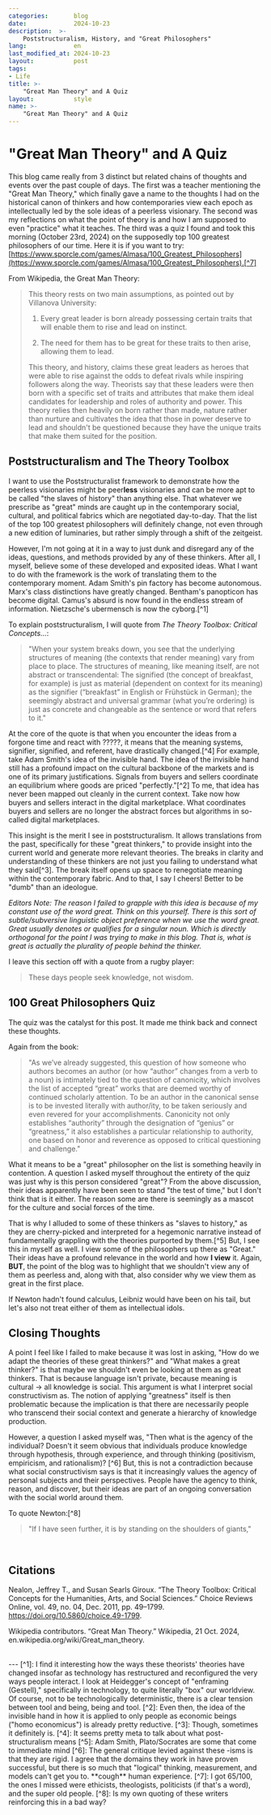 ```yaml
---
categories:       blog
date:             2024-10-23
description:  >-
    Poststructuralism, History, and "Great Philosophers"
lang:             en
last_modified_at: 2024-10-23
layout:           post
tags:
- Life
title: >-
    "Great Man Theory" and A Quiz
layout:           style
name: >-
    "Great Man Theory" and A Quiz
---
```


# "Great Man Theory" and A Quiz

This blog came really from 3 distinct but related chains of thoughts and events over the past couple of days. The first was a teacher mentioning the "Great Man Theory," which finally gave a name to the thoughts I had on the historical canon of thinkers and how contemporaries view each epoch as intellectually led by the sole ideas of a peerless visionary. The second was my reflections on what the point of theory is and how I am supposed to even "practice" what it teaches. The third was a quiz I found and took this morning (October 23rd, 2024) on the supposedly top 100 greatest philosophers of our time. Here it is if you want to try: [https://www.sporcle.com/games/Almasa/100_Greatest_Philosophers](https://www.sporcle.com/games/Almasa/100_Greatest_Philosophers).[^7]

From Wikipedia, the Great Man Theory:

> This theory rests on two main assumptions, as pointed out by Villanova University:
> 
> 1. Every great leader is born already possessing certain traits that will enable them to rise and lead on instinct.
> 
> 2. The need for them has to be great for these traits to then arise, allowing them to lead.
> 
> This theory, and history, claims these great leaders as heroes that were able to rise against the odds to defeat rivals while inspiring followers along the way. Theorists say that these leaders were then born with a specific set of traits and attributes that make them ideal candidates for leadership and roles of authority and power. This theory relies then heavily on born rather than made, nature rather than nurture and cultivates the idea that those in power deserve to lead and shouldn't be questioned because they have the unique traits that make them suited for the position.

## Poststructuralism and The Theory Toolbox

I want to use the Poststructuralist framework to demonstrate how the peerless visionaries might be peer**less** visionaries and can be more apt to be called "the slaves of history" than anything else. That whatever we prescribe as "great" minds are caught up in the contemporary social, cultural, and political fabrics which are negotiated day-to-day. That the list of the top 100 greatest philosophers will definitely change, not even through a new edition of luminaries, but rather simply through a shift of the zeitgeist. 

However, I'm not going at it in a way to just dunk and disregard any of the ideas, questions, and methods provided by any of these thinkers. After all, I myself, believe some of these developed and exposited ideas. What I want to do with the framework is the work of translating them to the contemporary moment. Adam Smith's pin factory has become autonomous. Marx's class distinctions have greatly changed. Bentham's panopticon has become digital. Camus's absurd is now found in the endless stream of information. Nietzsche's ubermensch is now the cyborg.[^1]

To explain poststructuralism, I will quote from *The Theory Toolbox: Critical Concepts...*:
> "When your system breaks down, you see that the underlying structures of meaning (the contexts that render meaning) vary from place to place. The structures of meaning, like meaning itself, are not abstract or transcendental: The signified (the concept of breakfast, for example) is just as material (dependent on context for its meaning) as the signifier (“breakfast” in English or Frühstück in German); the seemingly abstract and universal grammar (what you’re ordering) is just as concrete and changeable as the sentence or word that refers to it."

At the core of the quote is that when you encounter the ideas from a forgone time and react with ?????, it means that the meaning systems, signifier, signified, and referent, have drastically changed.[^4] For example, take Adam Smith's idea of the invisible hand. The idea of the invisible hand still has a profound impact on the cultural backbone of the markets and is one of its primary justifications. Signals from buyers and sellers coordinate an equilibrium where goods are priced "perfectly."[^2] To me, that idea has never been mapped out cleanly in the current context. Take now how buyers and sellers interact in the digital marketplace. What coordinates buyers and sellers are no longer the abstract forces but algorithms in so-called digital marketplaces. 

This insight is the merit I see in poststructuralism. It allows translations from the past, specifically for these "great thinkers," to provide insight into the current world and generate more relevant theories. The breaks in clarity and understanding of these thinkers are not just you failing to understand what they said[^3]. The break itself opens up space to renegotiate meaning within the contemporary fabric. And to that, I say I cheers! Better to be "dumb" than an ideologue.

*Editors Note: The reason I failed to grapple with this idea is because of my constant use of the word great. Think on this yourself. There is this sort of subtle/subversive linguistic object preference when we use the word great. Great usually denotes or qualifies for a singular noun. Which is directly orthogonal for the point I was trying to make in this blog. That is, what is great is actually the plurality of people behind the thinker.*

I leave this section off with a quote from a rugby player:
> These days people seek knowledge, not wisdom.

## 100 Great Philosophers Quiz

The quiz was the catalyst for this post. It made me think back and connect these thoughts.

Again from the book:
> "As we’ve already suggested, this question of how someone who authors becomes an author (or how “author” changes from a verb to a noun) is intimately tied to the question of canonicity, which involves the list of accepted “great” works that are deemed worthy of continued scholarly attention. To be an author in the canonical sense is to be invested literally with author/ity, to be taken seriously and even revered for your accomplishments. Canonicity not only establishes “authority” through the designation of “genius” or “greatness,” it also establishes a particular relationship to authority, one based on honor and reverence as opposed to critical questioning and challenge."

What it means to be a "great" philosopher on the list is something heavily in contention. A question I asked myself throughout the entirety of the quiz was just why is this person considered "great"? From the above discussion, their ideas apparently have been seen to stand "the test of time," but I don't think that is it either. The reason some are there is seemingly as a mascot for the culture and social forces of the time. 

That is why I alluded to some of these thinkers as "slaves to history," as they are cherry-picked and interpreted for a hegemonic narrative instead of fundamentally grappling with the theories purported by them.[^5] But, I see this in myself as well. I view some of the philosophers up there as "Great." Their ideas have a profound relevance in the world and how **I view** it. Again, **BUT**, the point of the blog was to highlight that we shouldn't view any of them as peerless and, along with that, also consider why we view them as great in the first place.



If Newton hadn't found calculus, Leibniz would have been on his tail, but let's also not treat either of them as intellectual idols.

## Closing Thoughts

A point I feel like I failed to make because it was lost in asking, "How do we adapt the theories of these great thinkers?" and "What makes a great thinker?" is that maybe we shouldn't even be looking at them as great thinkers. That is because language isn't private, because meaning is cultural -> all knowledge is social. This argument is what I interpret social constructivism as. The notion of applying "greatness" itself is then problematic because the implication is that there are necessarily people who transcend their social context and generate a hierarchy of knowledge production. 

However, a question I asked myself was, "Then what is the agency of the individual? Doesn't it seem obvious that individuals produce knowledge through hypothesis, through experience, and through thinking (positivism, empiricism, and rationalism)? [^6] But, this is not a contradiction because what social constructivism says is that it increasingly values the agency of personal subjects and their perspectives. People have the agency to think, reason, and discover, but their ideas are part of an ongoing conversation with the social world around them.

To quote Newton:[^8]
>"If I have seen further, it is by standing on the shoulders of giants,"

<br/>

## Citations

Nealon, Jeffrey T., and Susan Searls Giroux. “The Theory Toolbox: Critical Concepts for the Humanities, Arts, and Social Sciences.” Choice Reviews Online, vol. 49, no. 04, Dec. 2011, pp. 49–1799. https://doi.org/10.5860/choice.49-1799.

Wikipedia contributors. “Great Man Theory.” Wikipedia, 21 Oct. 2024, en.wikipedia.org/wiki/Great_man_theory.


<br/>
---
[^1]: I find it interesting how the ways these theorists' theories have changed insofar as technology has restructured and reconfigured the very ways people interact. I look at Heidegger's concept of "enframing (Gestell)," specifically in technology, to quite literally "box" our worldview. Of course, not to be technologically deterministic, there is a clear tension between tool and being, being and tool.
[^2]: Even then, the idea of the invisible hand in how it is applied to only people as economic beings ("homo economicus") is already pretty reductive.
[^3]: Though, sometimes it definitely is.
[^4]: It seems pretty meta to talk about what post-structuralism means
[^5]: Adam Smith, Plato/Socrates are some that come to immediate mind
[^6]: The general critique levied against these -isms is that they are rigid. I agree that the domains they work in have proven successful, but there is so much that "logical" thinking, measurement, and models can't get you to. **cough** human experience.
[^7]: I got 65/100, the ones I missed were ethicists, theologists, politicists (if that's a word), and the super old people.
[^8]: Is my own quoting of these writers reinforcing this in a bad way?

